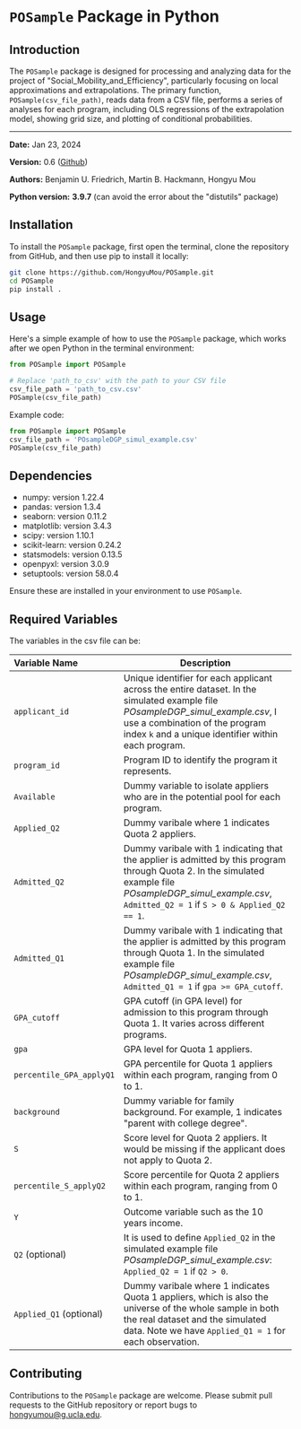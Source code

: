 # `POSample` Package in Python

## Introduction
The `POSample` package is designed for processing and analyzing data for the project of "Social_Mobility_and_Efficiency", particularly focusing on local approximations and extrapolations. The primary function, `POSample(csv_file_path)`, reads data from a CSV file, performs a series of analyses for each program, including OLS regressions of the extrapolation model, showing grid size, and plotting of conditional probabilities.

------

**Date:** Jan 23, 2024

**Version:** 0.6 ([Github](https://github.com/HongyuMou/POSample))

**Authors:** Benjamin U. Friedrich, Martin B. Hackmann, Hongyu Mou

**Python version:** **3.9.7** (can avoid the error about the "distutils" package)

## Installation
To install the `POSample` package, first open the terminal, clone the repository from GitHub, and then use pip to install it locally:

```bash 
git clone https://github.com/HongyuMou/POSample.git
cd POSample
pip install .
```

## Usage

Here's a simple example of how to use the `POSample` package, which works after we open Python in the terminal environment:

```python
from POSample import POSample

# Replace 'path_to_csv' with the path to your CSV file
csv_file_path = 'path_to_csv.csv'
POSample(csv_file_path)
```

Example code:

```python
from POSample import POSample
csv_file_path = 'POsampleDGP_simul_example.csv'
POSample(csv_file_path)
```

## Dependencies

- numpy: version 1.22.4
- pandas: version 1.3.4
- seaborn: version 0.11.2
- matplotlib: version 3.4.3
- scipy: version 1.10.1
- scikit-learn: version 0.24.2
- statsmodels: version 0.13.5
- openpyxl: version 3.0.9
- setuptools: version 58.0.4

Ensure these are installed in your environment to use `POSample`.

## Required Variables

The variables in the csv file can be:

| Variable Name            | Description                                                  |
| :----------------------- | ------------------------------------------------------------ |
| `applicant_id`           | Unique identifier for each applicant across the entire dataset. In the simulated example file *POsampleDGP_simul_example.csv*, I use a combination of the program index `k` and a unique identifier within each program. |
| `program_id`             | Program ID to identify the program it represents.            |
| `Available`              | Dummy variable to isolate appliers who are in the potential pool for each program. |
| `Applied_Q2`             | Dummy varibale where 1 indicates Quota 2 appliers.           |
| `Admitted_Q2`            | Dummy varibale with 1 indicating that the applier is admitted by this program through Quota 2. In the simulated example file *POsampleDGP_simul_example.csv*, `Admitted_Q2 = 1` if `S > 0 & Applied_Q2 == 1`. |
| `Admitted_Q1`            | Dummy varibale with 1 indicating that the applier is admitted by this program through Quota 1. In the simulated example file *POsampleDGP_simul_example.csv*, `Admitted_Q1 = 1` if `gpa >= GPA_cutoff`. |
| `GPA_cutoff`             | GPA cutoff (in GPA level) for admission to this program through Quota 1. It varies across different programs. |
| `gpa`                    | GPA level for Quota 1 appliers.                              |
| `percentile_GPA_applyQ1` | GPA percentile for Quota 1 appliers within each program, ranging from 0 to 1. |
| `background`             | Dummy variable for family background. For example, 1 indicates "parent with college degree". |
| `S`                      | Score level for Quota 2 appliers. It would be missing if the applicant does not apply to Quota 2. |
| `percentile_S_applyQ2`   | Score percentile for Quota 2 appliers within each program, ranging from 0 to 1. |
| `Y`                      | Outcome variable such as the 10 years income.                |
| `Q2` (optional)          | It is used to define `Applied_Q2` in the simulated example file *POsampleDGP_simul_example.csv*: `Applied_Q2 = 1` if `Q2 > 0`. |
| `Applied_Q1` (optional)  | Dummy varibale where 1 indicates Quota 1 appliers, which is also the universe of the whole sample in both the real dataset and the simulated data. Note we have `Applied_Q1 = 1` for each observation. |



## Contributing

Contributions to the `POSample` package are welcome. Please submit pull requests to the GitHub repository or report bugs to hongyumou@g.ucla.edu.




